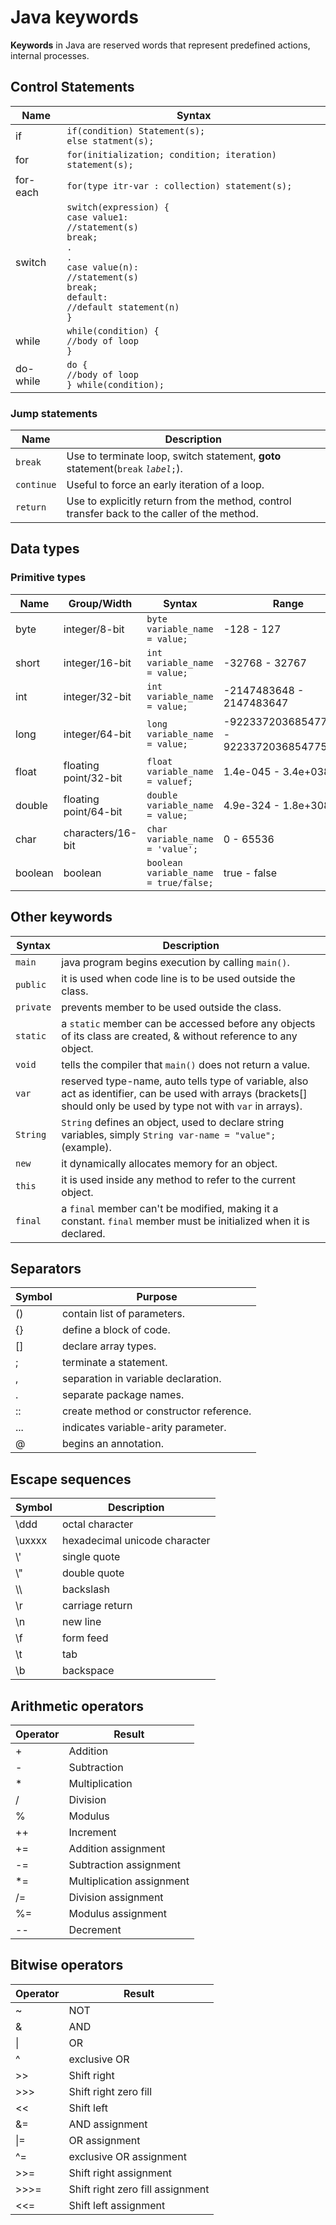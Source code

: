 # Java keywords
**Keywords** in Java are reserved words that represent predefined actions,
internal processes.


## **Control Statements**

| Name | Syntax |
| ---- | ------ |
| if | `if(condition) Statement(s);`<br>`else statment(s);` |
| for | `for(initialization; condition; iteration) statement(s);` |
| for-each | `for(type itr-var : collection) statement(s);` |
| switch | `switch(expression) {`<br>`case value1:`<br>`//statement(s)`<br>`break;`<br>`.`<br>`.`<br>`case value(n):`<br>`//statement(s)`<br>`break;`<br>`default:`<br>`//default statement(n)`<br>`}` |
| while | `while(condition) {`<br>`//body of loop`<br>`}` |
| do-while | `do {`<br>`//body of loop`<br>`} while(condition);` |

### Jump statements

| Name | Description |
| ---- | ----------- |
| `break` | Use to terminate loop, switch statement, **goto** statement(`break` *`label`*`;`). |
| `continue` | Useful to force an early iteration of a loop. |
| `return` | Use to explicitly return from the method, control transfer back to the caller of the method. |


##  **Data types**

### Primitive types

| Name | Group/Width | Syntax | Range |
| ---- | ----------- | ------ | ----- |
| byte | integer/8-bit | `byte variable_name = value;` | -128 - 127 |
| short | integer/16-bit | `int variable_name = value;` | -32768 - 32767 |
| int | integer/32-bit | `int variable_name = value;` | -2147483648 - 2147483647 |
| long | integer/64-bit | `long variable_name = value;` | -9223372036854775808 - 9223372036854775807 |
| float | floating point/32-bit | `float variable_name = valuef;` | 1.4e-045 - 3.4e+038 |
| double | floating point/64-bit | `double variable_name = value;` | 4.9e-324 - 1.8e+308 |
| char | characters/16-bit | `char variable_name = 'value';` | 0 - 65536 |
| boolean | boolean | `boolean variable_name = true/false;` | true - false |


## Other keywords

| Syntax | Description |
| ------ | ----------- |
| `main` | java program begins execution by calling `main()`. |
| `public` | it is used when code line is to be used outside the class. |
| `private` | prevents member to be used outside the class. |
| `static` | a `static` member can be accessed before any objects of its class are created, & without reference to any object. |
| `void` | tells the compiler that `main()` does not return a value. |
| `var` | reserved type-name, auto tells type of variable, also act as identifier, can be used with arrays (brackets[] should only be used by type not with `var` in arrays). |
| `String` | `String` defines an object, used to declare string variables, simply `String var-name = "value";` (example). |
| `new` | it dynamically allocates memory for an object. |
| `this` | it is used inside any method to refer to the current object. |
| `final` | a `final` member can't be modified, making it a constant. `final` member must be initialized when it is declared. |


## Separators

| Symbol | Purpose |
| ------ | ------- |
| () | contain list of parameters. |
| {} | define a block of code. |
| [] | declare array types. |
| ; | terminate a statement. |
| , | separation in variable declaration. |
| . | separate package names. |
| :: | create method or constructor reference. |
| ... | indicates variable-arity parameter. |
| @ | begins an annotation. |


## Escape sequences

| Symbol | Description |
| ------ | ----------- |
| \ddd | octal character |
| \uxxxx | hexadecimal unicode character |
| \\' | single quote |
| \\" | double quote |
| \\\ | backslash |
| \r | carriage return |
| \n | new line |
| \f | form feed |
| \t | tab |
| \b | backspace |

## Arithmetic operators

| Operator | Result |
| -------- | ------ |
| + | Addition |
| - | Subtraction |
| * | Multiplication |
| / | Division |
| % | Modulus |
| ++ | Increment |
| += | Addition assignment |
| -= | Subtraction assignment |
| *= | Multiplication assignment |
| /= | Division assignment |
| %= | Modulus assignment |
| -- | Decrement |

## Bitwise operators

| Operator | Result |
| -------- | ------ |
| ~ | NOT |
| & | AND |
| \| | OR |
| ^ | exclusive OR |
| >> | Shift right |
| >>> | Shift right zero fill |
| << | Shift left |
| &= | AND assignment |
| \|= | OR assignment |
| ^= | exclusive OR assignment |
| >>= | Shift right assignment |
| >>>= | Shift right zero fill assignment |
| <<= | Shift left assignment |